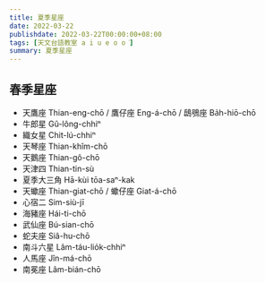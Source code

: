 ```yaml
---
title: 夏季星座
date: 2022-03-22
publishdate: 2022-03-22T00:00:00+08:00
tags: [天文台語教室 a i u e o o͘]
summary: 夏季星座
---
```


## 春季星座
- 天鷹座 Thian-eng-chō / 鷹仔座 Eng-á-chō / 鴟鴞座 Ba̍h-hiō-chō
- 牛郎星 Gû-lông-chhiⁿ
- 織女星 Chit-lú-chhiⁿ
- 天琴座 Thian-khîm-chō
- 天鵝座 Thian-gô-chō
- 天津四 Thian-tin-sù
- 夏季大三角 Hā-kùi tōa-saⁿ-kak
- 天蠍座 Thian-giat-chō / 蠍仔座 Giat-á-chō
- 心宿二 Sim-siù-jī
- 海豬座 Hái-ti-chō
- 武仙座 Bú-sian-chō
- 蛇夫座 Siâ-hu-chō
- 南斗六星 Lâm-táu-lio̍k-chhiⁿ
- 人馬座 Jîn-má-chō
- 南冕座 Lâm-bián-chō
